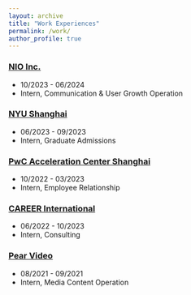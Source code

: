 ```yaml
---
layout: archive
title: "Work Experiences"
permalink: /work/
author_profile: true
---
```


### [NIO Inc.](https://www.nio.com/?noredirect=)
  * 10/2023 - 06/2024
  * Intern, Communication & User Growth Operation
    
### [NYU Shanghai](https://shanghai.nyu.edu/)
  * 06/2023 - 09/2023
  * Intern, Graduate Admissions
    
### [PwC Acceleration Center Shanghai](https://www.pwc.com/us/en/careers/why-pwc/what-we-do/acceleration-centers.html)
  * 10/2022 - 03/2023
  * Intern, Employee Relationship
    
### [CAREER International](https://en.careerintlinc.com/)
  * 06/2022 - 10/2023
  * Intern, Consulting
    
### [Pear Video](https://stringer.pearvideo.com/)
  * 08/2021 - 09/2021
  * Intern, Media Content Operation
